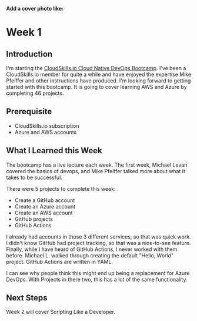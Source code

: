 **Add a cover photo like:**
# Week 1

## Introduction

I'm starting the [CloudSkills.io Cloud Native DevOps Bootcamp](https://cloudskills.io/courses/cloud-native). I've been a CloudSkills.io member for quite a while and have enjoyed the expertise Mike Pfeiffer and other instructions have produced. I'm looking forward to getting started with this bootcamp. It is going to cover learning AWS and Azure by completing 46 projects.

## Prerequisite

- CloudSkills.io subscription
- Azure and AWS accounts

## What I Learned this Week

The bootcamp has a live lecture each week. The first week, Michael Levan covered the basics of devops, and Mike Pfeiffer talked more about what it takes to be successful.

There were 5 projects to complete this week:

- Create a GitHub account
- Create an Azure account
- Create an AWS account
- GitHub projects
- GitHub Actions

I already had accounts in those 3 different services, so that was quick work. I didn't know GitHub had project tracking, so that was a nice-to-see feature. Finally, while I have heard of GitHub Actions, I never worked with them before. Michael L. walked through creating the default "Hello, World" project. GitHub Actions are written in YAML.

I can see why people think this might end up being a replacement for Azure DevOps. With Projects in there two, this has a lot of the same functionality.

## Next Steps

Week 2 will cover Scripting Like a Developer.